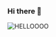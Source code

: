 ### Hi there 👋

<!--
**Appleton-Andrew/Appleton-Andrew** is a ✨ _special_ ✨ repository because its `README.md` (this file) appears on your GitHub profile.

Here are some ideas to get you started:

- 🔭 I’m currently working on ...
- 🌱 I’m currently learning ...
- 👯 I’m looking to collaborate on ...
- 🤔 I’m looking for help with ...
- 💬 Ask me about ...
- 📫 How to reach me: ...
- 😄 Pronouns: ...
- ⚡ Fun fact: ...
-->

<picture>
 <img alt="HELLOOOO" src="https://tf-cmsv2-smithsonianmag-media.s3.amazonaws.com/filer/evolution-faces-631.jpg">
</picture>

